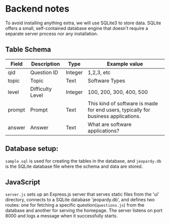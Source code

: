 # Backend notes

To avoid installing anything extra, we will use SQLite3 to store data. SQLite offers a small, self-contained database engine that doesn't require a separate server process nor any installation.

## Table Schema

| Field  | Description      | Type    | Example value                                                                     |
| ------ | ---------------- | ------- | --------------------------------------------------------------------------------- |
| qid    | Question ID      | Integer | 1,2,3, etc                                                                        |
| topic  | Topic            | Text    | Software Types                                                                    |
| level  | Difficulty Level | Integer | 100, 200, 300, 400, 500                                                           |
| prompt | Prompt           | Text    | This kind of software is made for end users, typically for business applications. |
| answer | Answer           | Text    | What are software applications?                                                   |



## Database setup: 
`sample.sql` is used for creating the tables in the database, and `jeopardy.db` is the SQLite database file where the schema and data are stored.

## JavaScript 
`server.js` sets up an Express.js server that serves static files from the 'ui' directory, connects to a SQLite database 'jeopardy.db', and defines two routes: one for fetching a specific question(`questions.js`) from the database and another for serving the homepage. The server listens on port 8000 and logs a message when it successfully starts.

